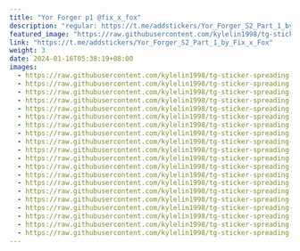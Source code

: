 ```yaml
---
title: "Yor Forger p1 @fix_x_fox"
description: "regular: https://t.me/addstickers/Yor_Forger_S2_Part_1_by_Fix_x_Fox"
featured_image: "https://raw.githubusercontent.com/kylelin1998/tg-sticker-spreading-worldwide-images/main/img/0bbb2a5e-f767-47c2-b4a1-3733ecb64396.jpg"
link: "https://t.me/addstickers/Yor_Forger_S2_Part_1_by_Fix_x_Fox"
weight: 3
date: 2024-01-16T05:38:19+08:00
images:
  - https://raw.githubusercontent.com/kylelin1998/tg-sticker-spreading-worldwide-images/main/img/0bbb2a5e-f767-47c2-b4a1-3733ecb64396.jpg
  - https://raw.githubusercontent.com/kylelin1998/tg-sticker-spreading-worldwide-images/main/img/b354d888-612c-484c-a733-bb7c4a33862a.jpg
  - https://raw.githubusercontent.com/kylelin1998/tg-sticker-spreading-worldwide-images/main/img/a3c459a7-9e0a-4e8a-95b0-5ba13ac5673c.jpg
  - https://raw.githubusercontent.com/kylelin1998/tg-sticker-spreading-worldwide-images/main/img/a9526877-ac74-4fbc-8fd2-6b1632d8a695.jpg
  - https://raw.githubusercontent.com/kylelin1998/tg-sticker-spreading-worldwide-images/main/img/5b53201f-4010-46cc-a750-6e58052bd08a.jpg
  - https://raw.githubusercontent.com/kylelin1998/tg-sticker-spreading-worldwide-images/main/img/424284cc-7cdf-47d8-9552-28fa7db208b7.jpg
  - https://raw.githubusercontent.com/kylelin1998/tg-sticker-spreading-worldwide-images/main/img/31622784-cd6d-40a9-a1b6-5e4616a24115.jpg
  - https://raw.githubusercontent.com/kylelin1998/tg-sticker-spreading-worldwide-images/main/img/d4eac47d-027a-459c-b5b8-d699f7c1c744.jpg
  - https://raw.githubusercontent.com/kylelin1998/tg-sticker-spreading-worldwide-images/main/img/f7128099-b15d-4c8b-be6a-fcf74b06581d.jpg
  - https://raw.githubusercontent.com/kylelin1998/tg-sticker-spreading-worldwide-images/main/img/25aef1e2-27a2-4b93-b226-a94606f9fb4b.jpg
  - https://raw.githubusercontent.com/kylelin1998/tg-sticker-spreading-worldwide-images/main/img/5eb23837-0f70-45e5-8bba-b0bf4998a055.jpg
  - https://raw.githubusercontent.com/kylelin1998/tg-sticker-spreading-worldwide-images/main/img/d899f30e-0147-449c-8fc4-18b0af2b8a20.jpg
  - https://raw.githubusercontent.com/kylelin1998/tg-sticker-spreading-worldwide-images/main/img/03d993c5-2471-4dd4-87f7-fabe6d3281d9.jpg
  - https://raw.githubusercontent.com/kylelin1998/tg-sticker-spreading-worldwide-images/main/img/61f43b9e-a5e3-4586-81cf-3c1450cac755.jpg
  - https://raw.githubusercontent.com/kylelin1998/tg-sticker-spreading-worldwide-images/main/img/ad63f33f-ec5f-4cc5-ac45-109beee3cc53.jpg
  - https://raw.githubusercontent.com/kylelin1998/tg-sticker-spreading-worldwide-images/main/img/338d5a44-9fbc-4f87-b28b-5d225a28dd68.jpg
  - https://raw.githubusercontent.com/kylelin1998/tg-sticker-spreading-worldwide-images/main/img/0c45e9cd-0d03-4d60-9dc9-af03a8b3c0c5.jpg
  - https://raw.githubusercontent.com/kylelin1998/tg-sticker-spreading-worldwide-images/main/img/f64cce99-ea31-4ac9-a238-325d4a07c659.jpg
  - https://raw.githubusercontent.com/kylelin1998/tg-sticker-spreading-worldwide-images/main/img/e747c548-dbc8-4ec4-b59c-cf1162ba32b4.jpg
  - https://raw.githubusercontent.com/kylelin1998/tg-sticker-spreading-worldwide-images/main/img/d02e6d2a-d8a5-43a3-9a29-f66119cac810.jpg
---
```

